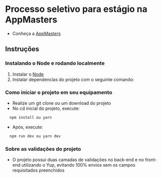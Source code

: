 # Processo seletivo para estágio na AppMasters

- Conheça a [AppMasters](https://www.appmasters.io/en)

## Instruções

### Instalando o Node e rodando localmente

1. Instalar o [Node](https://nodejs.org/en/)
2. Instalar dependencias do projeto com o seguinte comando:

### Como iniciar o projeto em seu equipamento

- Realize um git clone ou um download do projeto
- No cd inicial do projeto, execute:

```bash
  npm install ou yarn
```

- Após, execute:

```bash
  npm run dev ou yarn dev
```

### Sobre as validações do projeto

- O projeto possui duas camadas de validações no back-end e no front-end utilizando o Yup, evitando 100% envios sem os campos requisitados preenchidos